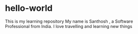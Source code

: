 # hello-world
This is my learning repository
My name is Santhosh , a Software Professional from India.
I love travelling and learning new things
